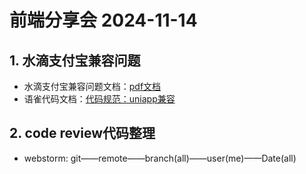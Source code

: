 
# 前端分享会 2024-11-14
## 1. 水滴支付宝兼容问题
- 水滴支付宝兼容问题文档：[pdf文档](/myblog/files/支付宝兼容问题整理.pdf)
- 语雀代码文档：[代码规范：uniapp兼容](https://pingansec.yuque.com/sl50q5/wtx1a9/uw9rox89gem1slhz#EVQaI)

## 2. code review代码整理
- webstorm: git——remote——branch(all)——user(me)——Date(all)